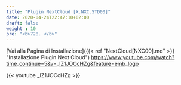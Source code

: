 ```yaml
---
title: "Plugin NextCloud [X.NXC.STD00]"
date: 2020-04-24T22:47:10+02:00
draft: false
weight : 10
pre: "<b>728. </b>"
---
```


[Vai alla Pagina di Installazione]({{< ref "NextCloud[NXC00].md" >}} "Installazione Plugin Next Cloud")
https://www.youtube.com/watch?time_continue=5&v=_IZ1JOCcHZg&feature=emb_logo

{{< youtube _IZ1JOCcHZg  >}}
